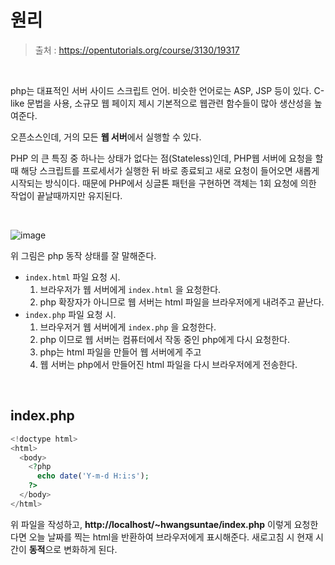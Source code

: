 # 원리

> 출처 : https://opentutorials.org/course/3130/19317

<br/>

php는 대표적인 서버 사이드 스크립트 언어. 비슷한 언어로는 ASP, JSP 등이 있다. C-like 문법을 사용, 소규모 웹 페이지 제시 기본적으로 웹관련 함수들이 많아 생산성을 높여준다.

오픈소스인데, 거의 모든 **웹 서버**에서 실행할 수 있다.

PHP 의 큰 특징 중 하나는 상태가 없다는 점(Stateless)인데, PHP웹 서버에 요청을 할 때 해당 스크립트를 프로세서가 실행한 뒤 바로 종료되고 새로 요청이 들어오면 새롭게 시작되는 방식이다. 때문에 PHP에서 싱글톤 패턴을 구현하면 객체는 1회 요청에 의한 작업이 끝날때까지만 유지된다.

<br/>

![image](https://user-images.githubusercontent.com/59427983/122662265-8469ec80-d1cc-11eb-941a-e3d8d65b8d6d.png)

위 그림은 php 동작 상태를 잘 말해준다.

- `index.html` 파일 요청 시.
  1. 브라우저가 웹 서버에게 `index.html` 을 요청한다.
  2. php 확장자가 아니므로 웹 서버는 html 파일을 브라우저에게 내려주고 끝난다.
- `index.php` 파일 요청 시.
  1. 브라우저거 웹 서버에게 `index.php` 을 요청한다.
  2. php 이므로 웹 서버는 컴퓨터에서 작동 중인 php에게 다시 요청한다.
  3. php는 html 파일을 만들어 웹 서버에게 주고
  4. 웹 서버는 php에서 만들어진 html 파일을 다시 브라우저에게 전송한다.

<br/>

## index.php

```php
<!doctype html>
<html>
  <body>
    <?php 
      echo date('Y-m-d H:i:s');
    ?>
  </body>
</html>
```

위 파일을 작성하고, **http://localhost/~hwangsuntae/index.php** 이렇게 요청한다면 오늘 날짜를 찍는 html을 반환하여 브라우저에게 표시해준다. 새로고침 시 현재 시간이 **동적**으로 변화하게 된다.


